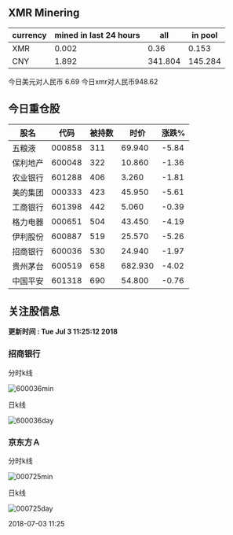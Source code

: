 ## XMR Minering

|currency|mined in last 24 hours|all|in pool|
|---|---|---|---|
|XMR|0.002|0.36|0.153|
|CNY|1.892|341.804|145.284|

今日美元对人民币 6.69	今日xmr对人民币948.62


## 今日重仓股 

|股名|代码|被持数|时价|涨跌%|
|---|---|---|---|---|
|五粮液|000858|311|69.940|-5.84|
|保利地产|600048|322|10.860|-1.36|
|农业银行|601288|406|3.260|-1.81|
|美的集团|000333|423|45.950|-5.61|
|工商银行|601398|442|5.060|-0.39|
|格力电器|000651|504|43.450|-4.19|
|伊利股份|600887|519|25.570|-5.26|
|招商银行|600036|530|24.940|-1.97|
|贵州茅台|600519|658|682.930|-4.02|
|中国平安|601318|690|54.800|-0.76|

## 关注股信息
**更新时间 : Tue Jul  3 11:25:12 2018**
### 招商银行 
分时k线

![600036min](http://image.sinajs.cn/newchart/min/n/sh600036.gif)

日k线

![600036day](http://image.sinajs.cn/newchart/daily/n/sh600036.gif)

### 京东方Ａ 
分时k线

![000725min](http://image.sinajs.cn/newchart/min/n/sz000725.gif)

日k线

![000725day](http://image.sinajs.cn/newchart/daily/n/sz000725.gif)

2018-07-03 11:25